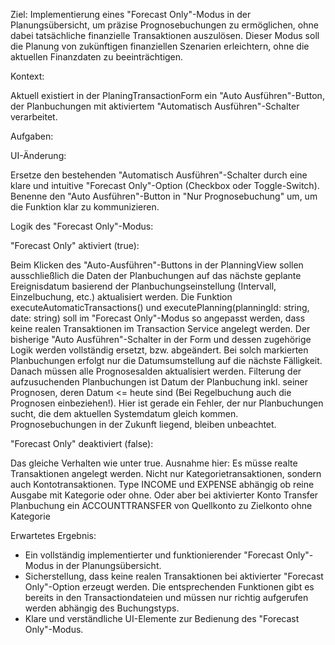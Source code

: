 Ziel: Implementierung eines "Forecast Only"-Modus in der Planungsübersicht, um präzise Prognosebuchungen zu ermöglichen, ohne dabei tatsächliche finanzielle Transaktionen auszulösen.  Dieser Modus soll die Planung von zukünftigen finanziellen Szenarien erleichtern, ohne die aktuellen Finanzdaten zu beeinträchtigen.

Kontext:

Aktuell existiert in der PlaningTransactionForm ein "Auto Ausführen"-Button, der Planbuchungen mit aktiviertem "Automatisch Ausführen"-Schalter verarbeitet.

Aufgaben:

UI-Änderung:

Ersetze den bestehenden "Automatisch Ausführen"-Schalter durch eine klare und intuitive "Forecast Only"-Option (Checkbox oder Toggle-Switch).
Benenne den "Auto Ausführen"-Button in "Nur Prognosebuchung" um, um die Funktion klar zu kommunizieren.

Logik des "Forecast Only"-Modus:

"Forecast Only" aktiviert (true):

Beim Klicken des "Auto-Ausführen"-Buttons in der PlanningView sollen ausschließlich die Daten der Planbuchungen auf das nächste geplante Ereignisdatum basierend der Planbuchungseinstellung (Intervall, Einzelbuchung, etc.) aktualisiert werden. Die Funktion executeAutomaticTransactions() und executePlanning(planningId: string, date: string) soll im "Forecast Only"-Modus so angepasst werden, dass keine realen Transaktionen im Transaction Service angelegt werden. Der bisherige "Auto Ausführen"-Schalter in der Form und dessen zugehörige Logik werden vollständig ersetzt, bzw. abgeändert.
Bei solch markierten Planbuchungen erfolgt nur die Datumsumstellung auf die nächste Fälligkeit. Danach müssen alle Prognosesalden aktualisiert werden. Filterung der aufzusuchenden Planbuchungen ist Datum der Planbuchung inkl. seiner Prognosen, deren Datum <= heute sind (Bei Regelbuchung auch die Prognosen einbeziehen!). Hier ist gerade ein Fehler, der nur Planbuchungen sucht, die dem aktuellen Systemdatum gleich kommen. Prognosebuchungen in der Zukunft liegend, bleiben unbeachtet.

"Forecast Only" deaktiviert (false):

Das gleiche Verhalten wie unter true. Ausnahme hier: Es müsse realte Transaktionen angelegt werden. Nicht nur Kategorietransaktionen, sondern auch Kontotransaktionen. Type INCOME und EXPENSE abhängig ob reine Ausgabe mit Kategorie oder ohne. Oder aber bei aktivierter Konto Transfer Planbuchung ein ACCOUNTTRANSFER von Quellkonto zu Zielkonto ohne Kategorie

Erwartetes Ergebnis:

- Ein vollständig implementierter und funktionierender "Forecast Only"-Modus in der Planungsübersicht.
- Sicherstellung, dass keine realen Transaktionen bei aktivierter "Forecast Only"-Option erzeugt werden. Die entsprechenden Funktionen gibt es bereits in den Transactiondateien und müssen nur richtig aufgerufen werden abhängig des Buchungstyps.
- Klare und verständliche UI-Elemente zur Bedienung des "Forecast Only"-Modus.
